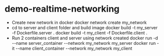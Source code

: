 # demo-realtime-networking

- Create new network in docker
  docker network create my_network
- cd to server and client folder and build image
  docker build -t my_server -f Dockerfile.server .
  docker build -t my_client -f Dockerfile.client .
- Run 2 containers client and server using network created
  docker run -d --name server_container --network my_network my_server
  docker run -it --name client_container --network my_network my_client

